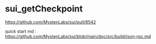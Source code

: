 # sui_getCheckpoint

https://github.com/MystenLabs/sui/pull/8542


quick start md : https://github.com/MystenLabs/sui/blob/main/doc/src/build/json-rpc.md